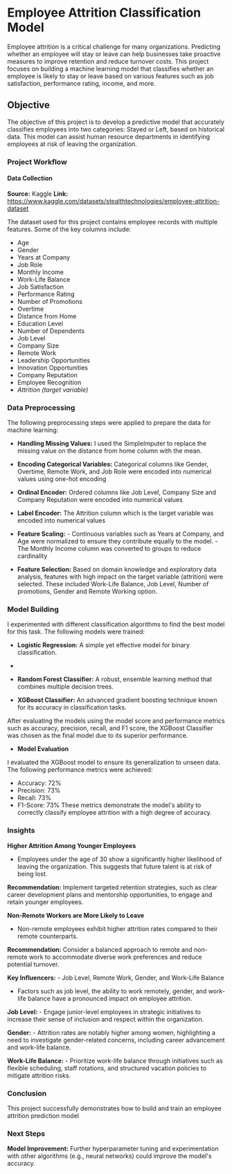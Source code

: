 # Employee Attrition Classification Model

Employee attrition is a critical challenge for many organizations. Predicting whether an employee will stay or leave can help businesses take proactive measures to improve retention and reduce turnover costs. This project focuses on building a machine learning model that classifies whether an employee is likely to stay or leave based on various features such as job satisfaction, performance rating, income, and more.

## Objective

The objective of this project is to develop a predictive model that accurately classifies employees into two categories: Stayed or Left, based on historical data. This model can assist human resource departments in identifying employees at risk of leaving the organization.

### Project Workflow

#### **Data Collection**

**Source:** Kaggle
**Link:** https://www.kaggle.com/datasets/stealthtechnologies/employee-attrition-dataset

The dataset used for this project contains employee records with multiple features. Some of the key columns include:

- Age
- Gender
- Years at Company
- Job Role
- Monthly Income
- Work-Life Balance
- Job Satisfaction
- Performance Rating
- Number of Promotions
- Overtime
- Distance from Home
- Education Level
- Number of Dependents
- Job Level
- Company Size
- Remote Work
- Leadership Opportunities
- Innovation Opportunities
- Company Reputation
- Employee Recognition
- _Attrition (target variable)_

### **Data Preprocessing**

The following preprocessing steps were applied to prepare the data for machine learning:

- **Handling Missing Values:**  I used the SimpleImputer to replace the missing value on the distance from home column with the mean.
  
- **Encoding Categorical Variables:** Categorical columns like Gender, Overtime, Remote Work, and Job Role were encoded into numerical values using one-hot encoding

- **Ordinal Encoder:** Ordered columns like Job Level, Company Size and Company Reputation were encoded into numerical values

- **Label Encoder:** The Attrition column which is the target variable was encoded into numerical values
  
- **Feature Scaling:**  - Continuous variables such as Years at Company, and Age were normalized to ensure they contribute equally to the model.
                        - The Monthly Income column was converted to groups to reduce cardinality
  
- **Feature Selection:** Based on domain knowledge and exploratory data analysis, features with high impact on the target variable (attrition) were selected. These included Work-Life Balance, Job Level, Number of promotions, Gender and Remote Working option.

### **Model Building**

I experimented with different classification algorithms to find the best model for this task. The following models were trained:

- **Logistic Regression:** A simple yet effective model for binary classification.
- 
- **Random Forest Classifier:** A robust, ensemble learning method that combines multiple decision trees.
  
- **XGBoost Classifier:** An advanced gradient boosting technique known for its accuracy in classification tasks.
  
After evaluating the models using the model score and performance metrics such as accuracy, precision, recall, and F1 score, the XGBoost Classifier was chosen as the final model due to its superior performance.

- **Model Evaluation**
  
I evaluated the  XGBoost model to ensure its generalization to unseen data. The following performance metrics were achieved:

- Accuracy: 72%
- Precision: 73%
- Recall: 73%
- F1-Score: 73%
These metrics demonstrate the model's ability to correctly classify employee attrition with a high degree of accuracy.

### **Insights**

**Higher Attrition Among Younger Employees**

- Employees under the age of 30 show a significantly higher likelihood of leaving the organization. This suggests that future talent is at risk of being lost.

**Recommendation:** Implement targeted retention strategies, such as clear career development plans and mentorship opportunities, to engage and retain younger employees.

**Non-Remote Workers are More Likely to Leave**

- Non-remote employees exhibit higher attrition rates compared to their remote counterparts.

**Recommendation:** Consider a balanced approach to remote and non-remote work to accommodate diverse work preferences and reduce potential turnover.

**Key Influencers:** - Job Level, Remote Work, Gender, and Work-Life Balance
  
- Factors such as job level, the ability to work remotely, gender, and work-life balance have a pronounced impact on employee attrition.

**Job Level:** - Engage junior-level employees in strategic initiatives to increase their sense of inclusion and respect within the organization.
  
**Gender:** - Attrition rates are notably higher among women, highlighting a need to investigate gender-related concerns, including career advancement and work-life balance.

**Work-Life Balance:** - Prioritize work-life balance through initiatives such as flexible scheduling, staff rotations, and structured vacation policies to mitigate attrition risks.

### **Conclusion**

This project successfully demonstrates how to build  and  train  an employee attrition prediction model 

### **Next Steps**

**Model Improvement:** Further hyperparameter tuning and experimentation with other algorithms (e.g., neural networks) could improve the model's accuracy.




